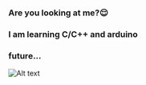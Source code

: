 ### Are you looking at me?😌
### I am learning C/C++ and arduino
### future…
![Alt text](https://spotify-recently-played-readme.vercel.app/api?user=31ljnxuy3f2kru67rxsvt2wqnrhu)
